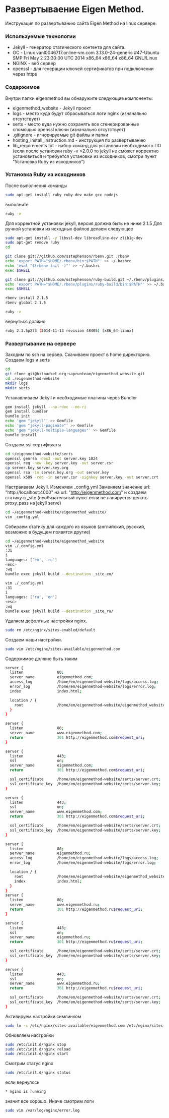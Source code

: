 # Развертываение Eigen Method.

Инструкация по развертыванию сайта Eigen Method на linux сервере.

### Используемые технологии
 - Jekyll - генератор статического контента для сайта.
 - ОС - Linux vanl0046717.online-vm.com 3.13.0-24-generic #47-Ubuntu SMP Fri May 2 23:30:00 UTC 2014 x86_64 x86_64 x86_64 GNU/Linux
 - NGINX - веб сервер
 - openssl - для генерации ключей сертификатов при подключении через https

### Содержимое
Внутри папки eigenmethod вы обнаружите следующие компоненты:
  - eigenmethod_website - Jekyll проект
  - logs - место куда будут сбрасываться логи nginx (изначально отсутствует)
  - serts - место куда нужно сохранять все сгенерированные спомощью openssl ключи (изначально отсутствует)
  - .gitignore - игнорируемые git файлы и папки
  - hosting_install_instruction.md - инструкция по развертыванию
  - lib_requirements.txt - набор команд для установки необходимого ПО (если после установки ruby -v <2.0.0 то jekyll не сможет корректно установиться и требуется установки из исходников, смотри пункт "Установка Ruby из исходников")

### Установка Ruby из исходников
После выполнения команды 
```sh
sudo apt-get install ruby ruby-dev make gcc nodejs
```
выполните 
```sh
ruby -v
```
Для корректной установки jekyll, версия должна быть не ниже 2.1.5
Для ручной установки из исходных файлов делаем следующее
```sh
sudo apt-get install -y libssl-dev libreadline-dev zlib1g-dev
sudo apt-get remove ruby
cd

git clone git://github.com/sstephenson/rbenv.git .rbenv
echo 'export PATH="$HOME/.rbenv/bin:$PATH"' >> ~/.bashrc
echo 'eval "$(rbenv init -)"' >> ~/.bashrc
exec $SHELL

git clone git://github.com/sstephenson/ruby-build.git ~/.rbenv/plugins/ruby-build
echo 'export PATH="$HOME/.rbenv/plugins/ruby-build/bin:$PATH"' >> ~/.bashrc
exec $SHELL

rbenv install 2.1.5
rbenv global 2.1.5

ruby -v
```
вернуться должно
```sh
ruby 2.1.5p273 (2014-11-13 revision 48405) [x86_64-linux]
```

### Развертывание на сервере
Заходим по ssh на сервер. Скачиваем проект в home директорию. Создаем logs и serts
```sh
cd
git clone git@bitbucket.org:saprunteam/eigenmethod_website.git
cd ./eigenmethod-website
mkdir logs
mkdir serts
```
Устанавливаем Jekyll и необходимые плагины через Bundler
```sh
gem install jekyll --no-rdoc --no-ri
gem install bundler
bundle init
echo 'gem "jekyll"' >> Gemfile
echo 'gem "jekyll-paginate"' >> Gemfile
echo 'gem "jekyll-multiple-languages"' >> Gemfile
bundle install
```
Создаем ssl сертификаты
```sh
cd ~/eigenmethod-website/serts
openssl genrsa -des3 -out server.key 1024
openssl req -new -key server.key -out server.csr
cp server.key server.key.org
openssl rsa -in server.key.org -out server.key
openssl x509 -req -in server.csr -signkey server.key -out server.crt
```
Настраиваем Jekyll. Изменяем _config.yml
Заменяем значение url: "http://localhost:4000" на url: "http://eigenmethod.com" и создаем статику в _site
(необязательный пункт если не ланируется делать proxy_pass на jekyll serve)
```sh
cd ~/eigenmethod-website/eigenmethod_website/
vim _config.yml
```
Собираем статику для каждого из языков (английский, русский, возможно в будущем появятся другие)
```sh
cd ~/eigenmethod-website/eigenmethod_website
vim ./_config.yml
:31
i
languages: ['en', 'ru']
<esc>
:wq
bundle exec jekyll build --destination _site_en/

vim ./_config.yml
:31
i
languages: ['ru', 'en']
<esc>
:wq
bundle exec jekyll build --destination _site_ru/
```
Удаляем дефолтные настройки nginx.
```sh
sudo rm /etc/nginx/sites-enabled/default
```
Создаем наши настройки.
```sh
sudo vim /etc/nginx/sites-available/eigenmethod.com
```
Содержимое должно быть таким
```sh
server {
  listen               80;
  server_name          eigenmethod.com;
  access_log           /home/em/eigenmethod-website/logs/access.log;
  error_log            /home/em/eigenmethod-website/logs/error.log;
  index                index.html;

  location / {
    root               /home/em/eigenmethod-website/eigenmethod_website/_site_en;
  }
}

server {
  listen               80;
  server_name          www.eigenmethod.com;
  return               301 http://eigenmethod.com$request_uri;
}

server {
  listen               443;
  ssl                  on;
  server_name          eigenmethod.com;
  return               301 http://eigenmethod.com$request_uri;

  ssl_certificate      /home/em/eigenmethod-website/serts/server.crt;
  ssl_certificate_key  /home/em/eigenmethod-website/serts/server.key;
}

server {
  listen               443;
  ssl                  on;
  server_name          www.eigenmethod.com;
  return               301 http://eigenmethod.com$request_uri;

  ssl_certificate      /home/em/eigenmethod-website/serts/server.crt;
  ssl_certificate_key  /home/em/eigenmethod-website/serts/server.key;
}

server {
  listen               80;
  server_name          eigenmethod.ru;
  access_log           /home/em/eigenmethod-website/logs/access.log;
  error_log            /home/em/eigenmethod-website/logs/error.log;

  location / {
    root               /home/em/eigenmethod-website/eigenmethod_website/_site_ru;
    index              index.html;
  }
}
server {
  listen               80;
  server_name          www.eigenmethod.ru;
  return               301 http://eigenmethod.ru$request_uri;
}

server {
  listen               443;
  ssl                  on;
  server_name          eigenmethod.ru;
  return               301 http://eigenmethod.ru$request_uri;

  ssl_certificate      /home/em/eigenmethod-website/serts/server.crt;
  ssl_certificate_key  /home/em/eigenmethod-website/serts/server.key;
}

server {
  listen               443;
  ssl                  on;
  server_name          www.eigenmethod.ru;
  return               301 http://eigenmethod.ru$request_uri;

  ssl_certificate      /home/em/eigenmethod-website/serts/server.crt;
  ssl_certificate_key  /home/em/eigenmethod-website/serts/server.key;
}
```
Активируем настройки симлинком
```sh
sudo ln -s /etc/nginx/sites-available/eigenmethod.com /etc/nginx/sites-enabled/
```
Обновляем настройки
```sh
sudo /etc/init.d/nginx stop
sudo /etc/init.d/nginx reload
sudo /etc/init.d/nginx start
```
Смотрим статус nginx
```sh
sudo /etc/init.d/nginx status
```
если вернулось
```sh
* nginx is running
```
значит все хорошо. Иначе смотрим логи
```sh
sudo vim /var/log/nginx/error.log
```
